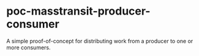 # poc-masstransit-producer-consumer
A simple proof-of-concept for distributing work from a producer to one or more consumers.
